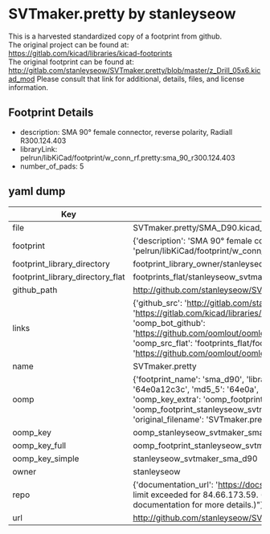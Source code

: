 # SVTmaker.pretty by stanleyseow  
This is a harvested standardized copy of a footprint from github.  
The original project can be found at:  
https://gitlab.com/kicad/libraries/kicad-footprints  
The original footprint can be found at:
http://gitlab.com/stanleyseow/SVTmaker.pretty/blob/master/z_Drill_05x6.kicad_mod
Please consult that link for additional, details, files, and license information.  
## Footprint Details
* description: SMA 90° female connector, reverse polarity, Radiall R300.124.403  
* libraryLink: pelrun/libKiCad/footprint/w_conn_rf.pretty:sma_90_r300.124.403  
* number_of_pads: 5  
## yaml dump  
| Key | Value |  
| --- | --- |  
| file | SVTmaker.pretty/SMA_D90.kicad_mod |  
| footprint | {'description': 'SMA 90° female connector, reverse polarity, Radiall R300.124.403', 'libraryLink': 'pelrun/libKiCad/footprint/w_conn_rf.pretty:sma_90_r300.124.403', 'number_of_pads': 5} |  
| footprint_library_directory | footprint_library_owner/stanleyseow_SVTmaker.pretty |  
| footprint_library_directory_flat | footprints_flat/stanleyseow_svtmaker_sma_d90/working |  
| github_path | http://github.com/stanleyseow/SVTmaker.pretty/blob/master/SMA_D90.kicad_mod |  
| links | {'github_src': 'http://gitlab.com/stanleyseow/SVTmaker.pretty/blob/master/z_Drill_05x6.kicad_mod', 'github_src_repo': 'https://gitlab.com/kicad/libraries/kicad-footprints', 'oomp_bot': 'footprints/stanleyseow_svtmaker_sma_d90/working', 'oomp_bot_github': 'https://github.com/oomlout/oomlout_oomp_footprint_bot/tree/main/footprints/stanleyseow_svtmaker_sma_d90/working', 'oomp_src_flat': 'footprints_flat/footprints_flat/stanleyseow_svtmaker_sma_d90/working', 'oomp_src_flat_github': 'https://github.com/oomlout/oomlout_oomp_footprint_src/tree/main/footprints_flat/stanleyseow_svtmaker_sma_d90/working'} |  
| name | SVTmaker.pretty |  
| oomp | {'footprint_name': 'sma_d90', 'library_name': 'svtmaker', 'md5': '64e0a12c3ce80814dc7552e5bfc3512c', 'md5_10': '64e0a12c3c', 'md5_5': '64e0a', 'md5_6': '64e0a1', 'oomp_key': 'oomp_stanleyseow_svtmaker_sma_d90', 'oomp_key_extra': 'oomp_footprint_stanleyseow_svtmaker_sma_d90', 'oomp_key_full': 'oomp_footprint_stanleyseow_svtmaker_sma_d90_64e0a1', 'oomp_key_simple': 'stanleyseow_svtmaker_sma_d90', 'original_filename': 'SVTmaker.pretty/SMA_D90.kicad_mod', 'owner_name': 'stanleyseow'} |  
| oomp_key | oomp_stanleyseow_svtmaker_sma_d90 |  
| oomp_key_full | oomp_footprint_stanleyseow_svtmaker_sma_d90 |  
| oomp_key_simple | stanleyseow_svtmaker_sma_d90 |  
| owner | stanleyseow |  
| repo | {'documentation_url': 'https://docs.github.com/rest/overview/resources-in-the-rest-api#rate-limiting', 'message': "API rate limit exceeded for 84.66.173.59. (But here's the good news: Authenticated requests get a higher rate limit. Check out the documentation for more details.)"} |  
| url | http://github.com/stanleyseow/SVTmaker.pretty |  

